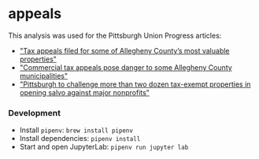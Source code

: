 # appeals

This analysis was used for the Pittsburgh Union Progress articles:

- ["Tax appeals filed for some of Allegheny County’s most valuable properties"](https://www.unionprogress.com/2023/04/26/tax-appeals-filed-for-some-of-allegheny-countys-most-valuable-properties/)
- ["Commercial tax appeals pose danger to some Allegheny County municipalities"](https://www.unionprogress.com/2023/05/07/commercial-tax-appeals-pose-danger-to-some-allegheny-county-municipalities/)
- ["Pittsburgh to challenge more than two dozen tax-exempt properties in opening salvo against major nonprofits"](https://www.unionprogress.com/2023/03/28/pittsburgh-to-challenge-nearly-two-dozen-tax-exempt-properties-in-opening-salvo-against-major-nonprofits/)

### Development

- Install `pipenv`: `brew install pipenv`
- Install dependencies: `pipenv install`
- Start and open JupyterLab: `pipenv run jupyter lab`

